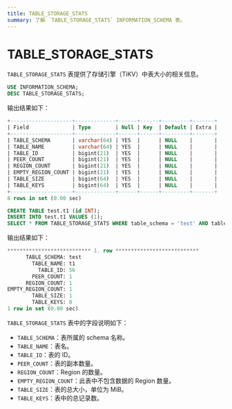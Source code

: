 ```yaml
---
title: TABLE_STORAGE_STATS
summary: 了解 `TABLE_STORAGE_STATS` INFORMATION_SCHEMA 表。
---
```


# TABLE_STORAGE_STATS

`TABLE_STORAGE_STATS` 表提供了存储引擎（TiKV）中表大小的相关信息。

```sql
USE INFORMATION_SCHEMA;
DESC TABLE_STORAGE_STATS;
```

输出结果如下：

```sql
+--------------------+-------------+------+------+---------+-------+
| Field              | Type        | Null | Key  | Default | Extra |
+--------------------+-------------+------+------+---------+-------+
| TABLE_SCHEMA       | varchar(64) | YES  |      | NULL    |       |
| TABLE_NAME         | varchar(64) | YES  |      | NULL    |       |
| TABLE_ID           | bigint(21)  | YES  |      | NULL    |       |
| PEER_COUNT         | bigint(21)  | YES  |      | NULL    |       |
| REGION_COUNT       | bigint(21)  | YES  |      | NULL    |       |
| EMPTY_REGION_COUNT | bigint(21)  | YES  |      | NULL    |       |
| TABLE_SIZE         | bigint(64)  | YES  |      | NULL    |       |
| TABLE_KEYS         | bigint(64)  | YES  |      | NULL    |       |
+--------------------+-------------+------+------+---------+-------+
8 rows in set (0.00 sec)
```

```sql
CREATE TABLE test.t1 (id INT);
INSERT INTO test.t1 VALUES (1);
SELECT * FROM TABLE_STORAGE_STATS WHERE table_schema = 'test' AND table_name = 't1'\G
```

输出结果如下：

```sql
*************************** 1. row ***************************
      TABLE_SCHEMA: test
        TABLE_NAME: t1
          TABLE_ID: 56
        PEER_COUNT: 1
      REGION_COUNT: 1
EMPTY_REGION_COUNT: 1
        TABLE_SIZE: 1
        TABLE_KEYS: 0
1 row in set (0.00 sec)
```

`TABLE_STORAGE_STATS` 表中的字段说明如下：

* `TABLE_SCHEMA`：表所属的 schema 名称。
* `TABLE_NAME`：表名。
* `TABLE_ID`：表的 ID。
* `PEER_COUNT`：表的副本数量。
* `REGION_COUNT`：Region 的数量。
* `EMPTY_REGION_COUNT`：此表中不包含数据的 Region 数量。
* `TABLE_SIZE`：表的总大小，单位为 MiB。
* `TABLE_KEYS`：表中的总记录数。
